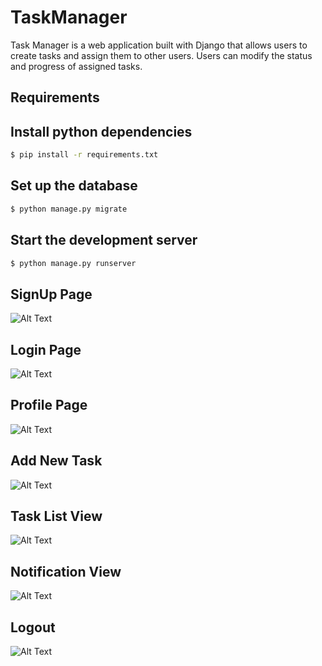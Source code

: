 # TaskManager

Task Manager is a web application built with Django that allows users to create tasks and assign them to other users. Users can modify the status and progress of assigned tasks. 

## Requirements

## Install python dependencies

```bash
$ pip install -r requirements.txt
```
## Set up the database

```bash
$ python manage.py migrate
```

## Start the development server

```bash
$ python manage.py runserver
```
## SignUp Page
![Alt Text](https://github.com/patel-urmila/taskmanager1/assets/130960240/ac6bbe2d-3c40-47dc-a733-f0e089dce703)

## Login Page
![Alt Text](https://github.com/patel-urmila/taskmanager1/assets/130960240/6a11508d-13cd-439e-9e59-cecd80b463c8)

## Profile Page
![Alt Text](https://github.com/patel-urmila/taskmanager1/assets/130960240/2858aeb2-0cf4-4c89-afb5-0d616fa74a39)

## Add New Task 
![Alt Text](https://github.com/patel-urmila/taskmanager1/assets/130960240/1db18cd8-cf98-4a3b-adf3-06caca1516fc)

## Task List View
![Alt Text](https://github.com/patel-urmila/taskmanager1/assets/130960240/cc15678e-1a84-4acb-8332-3c08308030bd)

## Notification View
![Alt Text](https://github.com/patel-urmila/taskmanager1/assets/130960240/bfb00cba-7361-474c-8723-40880d711f8b)

## Logout 
![Alt Text](https://github.com/patel-urmila/taskmanager1/assets/130960240/2de72336-3eca-40aa-930c-9bab88843176)





